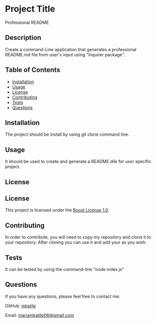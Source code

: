 
# Project Title

Professional README



## Description

Create a command-Line application that generates a professional README.md file from user's input using "Inquirer package".

## Table of Contents

- [Installation](#installation)
- [Usage](#usage)
- [License](#license)
- [Contributing](#contributing)
- [Tests](#tests)
- [Questions](#questions)

## Installation

The project should be install by using git clone command line.

## Usage

It should be used to create and generate a README dile for user specific project.

## License


## License

This project is licensed under the [Boost License 1.0](https://opensource.org/licenses/Boost-1.0).


## Contributing

In order to contribute, you will need to copy my repository and clone it to your repository. After cloning you can use it and add your as you wish.

## Tests

It can be tested by using the command-line "node index.js"

## Questions

If you have any questions, please feel free to contact me:

GitHub: [mkatile](https://github.com/mkatile)

Email: mariamkatile06@gmail.com
